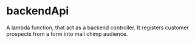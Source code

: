 # backendApi
A lambda function, that act as a backend controller. It registers customer prospects from a form into mail chimp audience.
